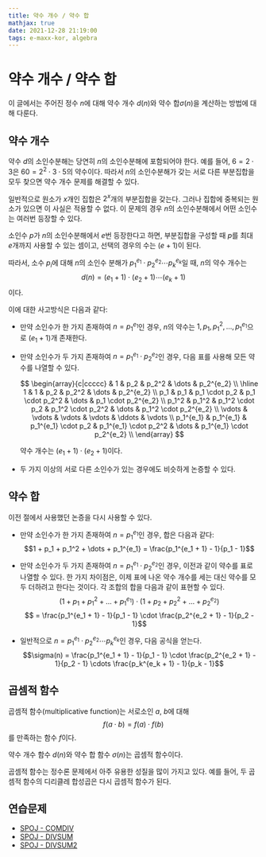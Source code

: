 ```yaml
---
title: 약수 개수 / 약수 합
mathjax: true
date: 2021-12-28 21:19:00
tags: e-maxx-kor, algebra
---
```


# 약수 개수 / 약수 합

이 글에서는 주어진 정수 $n$에 대해 약수 개수 $d(n)$와 약수 합$\sigma(n)$을 계산하는 방법에 대해 다룬다.

## 약수 개수

약수 $d$의 소인수분해는 당연히 $n$의 소인수분해에 포함되어야 한다. 예를 들어, $6 = 2 \cdot 3$은 $60 = 2^2 \cdot 3 \cdot 5$의 약수이다.
따라서 $n$의 소인수분해가 갖는 서로 다른 부분집합을 모두 찾으면 약수 개수 문제를 해결할 수 있다.

일반적으로 원소가 $x$개인 집합은 $2^x$개의 부분집합을 갖는다. 그러나 집합에 중복되는 원소가 있으면 이 사실은 적용할 수 없다. 이 문제의 경우 $n$의 소인수분해에서 어떤 소인수는 여러번 등장할 수 있다.

소인수 $p$가 $n$의 소인수분해에서 $e$번 등장한다고 하면, 부분집합을 구성할 때 $p$를 최대 $e$개까지 사용할 수 있는 셈이고, 선택의 경우의 수는 $(e + 1)$이 된다.

따라서, 소수 $p_i$에 대해 $n$의 소인수 분해가 $p_1^{e_1} \cdot p_2^{e_2} \cdots p_k^{e_k}$일 때, $n$의 약수 개수는
$$d(n) = (e_1 + 1) \cdot (e_2 + 1) \cdots (e_k + 1)$$
이다.

이에 대한 사고방식은 다음과 같다:

- 만약 소인수가 한 가지 존재하여 $n = p_1^{e_1}$인 경우, $n$의 약수는 $1, p_1, p_1^2, \dots, p_1^{e_1}$으로 $(e_1 + 1)$개 존재한다.

- 만약 소인수가 두 가지 존재하여 $n = p_1^{e_1} \cdot p_2^{e_2}$인 경우, 다음 표를 사용해 모든 약수를 나열할 수 있다.

  $$
  \begin{array}{c|ccccc}
  & 1 & p_2 & p_2^2 & \dots & p_2^{e_2} \\
  \hline
  1 & 1 & p_2 & p_2^2 & \dots & p_2^{e_2} \\
  p_1 & p_1 & p_1 \cdot p_2 & p_1 \cdot p_2^2 & \dots & p_1 \cdot p_2^{e_2} \\
  p_1^2 & p_1^2 & p_1^2 \cdot p_2 & p_1^2 \cdot p_2^2 & \dots & p_1^2 \cdot p_2^{e_2} \\
  \vdots & \vdots & \vdots & \vdots & \ddots & \vdots \\
  p_1^{e_1} & p_1^{e_1} & p_1^{e_1} \cdot p_2 & p_1^{e_1} \cdot p_2^2 & \dots & p_1^{e_1} \cdot p_2^{e_2} \\
  \end{array}
  $$

  약수 개수는 $(e_1 + 1) \cdot (e_2 + 1)$이다.

- 두 가지 이상의 서로 다른 소인수가 있는 경우에도 비슷하게 논증할 수 있다.

## 약수 합

이전 절에서 사용했던 논증을 다시 사용할 수 있다.

- 만약 소인수가 한 가지 존재하여 $n = p_1^{e_1}$인 경우, 합은 다음과 같다:
  $$1 + p_1 + p_1^2 + \dots + p_1^{e_1} = \frac{p_1^{e_1 + 1} - 1}{p_1 - 1}$$

- 만약 소인수가 두 가지 존재하여 $n = p_1^{e_1} \cdot p_2^{e_2}$인 경우, 이전과 같이 약수를 표로 나열할 수 있다.
  한 가지 차이점은, 이제 표에 나온 약수 개수를 세는 대신 약수를 모두 더하려고 한다는 것이다.
  각 조합의 합을 다음과 같이 표현할 수 있다.
  $$\left(1 + p_1 + p_1^2 + \dots + p_1^{e_1}\right) \cdot \left(1 + p_2 + p_2^2 + \dots + p_2^{e_2}\right)$$
  $$ = \frac{p_1^{e_1 + 1} - 1}{p_1 - 1} \cdot \frac{p_2^{e_2 + 1} - 1}{p_2 - 1}$$

- 일반적으로 $n = p_1^{e_1} \cdot p_2^{e_2} \cdots p_k^{e_k}$인 경우, 다음 공식을 얻는다.
  $$\sigma(n) = \frac{p_1^{e_1 + 1} - 1}{p_1 - 1} \cdot \frac{p_2^{e_2 + 1} - 1}{p_2 - 1} \cdots \frac{p_k^{e_k + 1} - 1}{p_k - 1}$$

## 곱셈적 함수

곱셈적 함수(multiplicative function)는 서로소인 $a$, $b$에 대해
$$f(a \cdot b) = f(a) \cdot f(b)$$
를 만족하는 함수 $f$이다.

약수 개수 함수 $d(n)$와 약수 합 함수 $\sigma(n)$는 곱셈적 함수이다.

곱셈적 함수는 정수론 문제에서 아주 유용한 성질을 많이 가지고 있다. 예를 들어, 두 곱셈적 함수의 디리클레 합성곱은 다시 곱셈적 함수가 된다.

## 연습문제

- [SPOJ - COMDIV](https://www.spoj.com/problems/COMDIV/)
- [SPOJ - DIVSUM](https://www.spoj.com/problems/DIVSUM/)
- [SPOJ - DIVSUM2](https://www.spoj.com/problems/DIVSUM2/)
